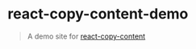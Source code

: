 # react-copy-content-demo

> A demo site for [react-copy-content](https://github.com/akshayymahajan/react-copy-content)